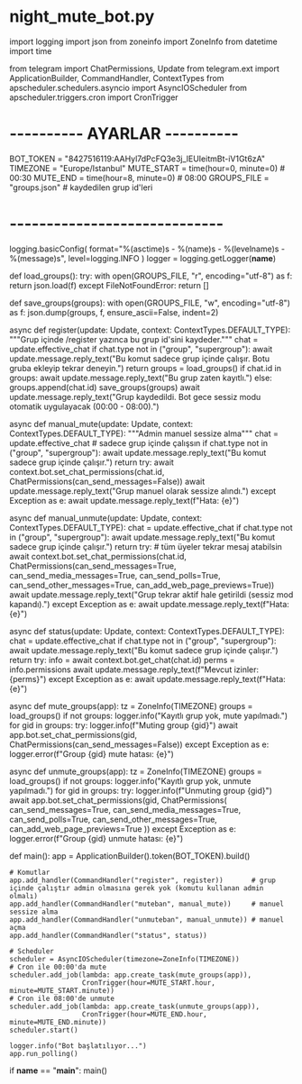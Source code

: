 # night_mute_bot.py
import logging
import json
from zoneinfo import ZoneInfo
from datetime import time

from telegram import ChatPermissions, Update
from telegram.ext import ApplicationBuilder, CommandHandler, ContextTypes
from apscheduler.schedulers.asyncio import AsyncIOScheduler
from apscheduler.triggers.cron import CronTrigger

# ---------- AYARLAR ----------
BOT_TOKEN = "8427516119:AAHyl7dPcFQ3e3j_lEUIeitmBt-iV1Gt6zA"
TIMEZONE = "Europe/Istanbul"
MUTE_START = time(hour=0, minute=0)   # 00:30
MUTE_END   = time(hour=8, minute=0)   # 08:00
GROUPS_FILE = "groups.json"           # kaydedilen grup id'leri
# -----------------------------

logging.basicConfig(
    format="%(asctime)s - %(name)s - %(levelname)s - %(message)s",
    level=logging.INFO
)
logger = logging.getLogger(__name__)

def load_groups():
    try:
        with open(GROUPS_FILE, "r", encoding="utf-8") as f:
            return json.load(f)
    except FileNotFoundError:
        return []

def save_groups(groups):
    with open(GROUPS_FILE, "w", encoding="utf-8") as f:
        json.dump(groups, f, ensure_ascii=False, indent=2)

async def register(update: Update, context: ContextTypes.DEFAULT_TYPE):
    """Grup içinde /register yazınca bu grup id'sini kaydeder."""
    chat = update.effective_chat
    if chat.type not in ("group", "supergroup"):
        await update.message.reply_text("Bu komut sadece grup içinde çalışır. Botu gruba ekleyip tekrar deneyin.")
        return
    groups = load_groups()
    if chat.id in groups:
        await update.message.reply_text("Bu grup zaten kayıtlı.")
    else:
        groups.append(chat.id)
        save_groups(groups)
        await update.message.reply_text("Grup kaydedildi. Bot gece sessiz modu otomatik uygulayacak (00:00 - 08:00).")

async def manual_mute(update: Update, context: ContextTypes.DEFAULT_TYPE):
    """Admin manuel sessize alma"""
    chat = update.effective_chat
    # sadece grup içinde çalışsın
    if chat.type not in ("group", "supergroup"):
        await update.message.reply_text("Bu komut sadece grup içinde çalışır.")
        return
    try:
        await context.bot.set_chat_permissions(chat.id, ChatPermissions(can_send_messages=False))
        await update.message.reply_text("Grup manuel olarak sessize alındı.")
    except Exception as e:
        await update.message.reply_text(f"Hata: {e}")

async def manual_unmute(update: Update, context: ContextTypes.DEFAULT_TYPE):
    chat = update.effective_chat
    if chat.type not in ("group", "supergroup"):
        await update.message.reply_text("Bu komut sadece grup içinde çalışır.")
        return
    try:
        # tüm üyeler tekrar mesaj atabilsin
        await context.bot.set_chat_permissions(chat.id, ChatPermissions(can_send_messages=True,
                                                                       can_send_media_messages=True,
                                                                       can_send_polls=True,
                                                                       can_send_other_messages=True,
                                                                       can_add_web_page_previews=True))
        await update.message.reply_text("Grup tekrar aktif hale getirildi (sessiz mod kapandı).")
    except Exception as e:
        await update.message.reply_text(f"Hata: {e}")

async def status(update: Update, context: ContextTypes.DEFAULT_TYPE):
    chat = update.effective_chat
    if chat.type not in ("group", "supergroup"):
        await update.message.reply_text("Bu komut sadece grup içinde çalışır.")
        return
    try:
        info = await context.bot.get_chat(chat.id)
        perms = info.permissions
        await update.message.reply_text(f"Mevcut izinler: {perms}")
    except Exception as e:
        await update.message.reply_text(f"Hata: {e}")

async def mute_groups(app):
    tz = ZoneInfo(TIMEZONE)
    groups = load_groups()
    if not groups:
        logger.info("Kayıtlı grup yok, mute yapılmadı.")
    for gid in groups:
        try:
            logger.info(f"Muting group {gid}")
            await app.bot.set_chat_permissions(gid, ChatPermissions(can_send_messages=False))
        except Exception as e:
            logger.error(f"Group {gid} mute hatası: {e}")

async def unmute_groups(app):
    tz = ZoneInfo(TIMEZONE)
    groups = load_groups()
    if not groups:
        logger.info("Kayıtlı grup yok, unmute yapılmadı.")
    for gid in groups:
        try:
            logger.info(f"Unmuting group {gid}")
            await app.bot.set_chat_permissions(gid, ChatPermissions(
                can_send_messages=True,
                can_send_media_messages=True,
                can_send_polls=True,
                can_send_other_messages=True,
                can_add_web_page_previews=True
            ))
        except Exception as e:
            logger.error(f"Group {gid} unmute hatası: {e}")

def main():
    app = ApplicationBuilder().token(BOT_TOKEN).build()

    # Komutlar
    app.add_handler(CommandHandler("register", register))       # grup içinde çalıştır admin olmasına gerek yok (komutu kullanan admin olmalı)
    app.add_handler(CommandHandler("muteban", manual_mute))     # manuel sessize alma
    app.add_handler(CommandHandler("unmuteban", manual_unmute)) # manuel açma
    app.add_handler(CommandHandler("status", status))

    # Scheduler
    scheduler = AsyncIOScheduler(timezone=ZoneInfo(TIMEZONE))
    # Cron ile 00:00'da mute
    scheduler.add_job(lambda: app.create_task(mute_groups(app)),
                      CronTrigger(hour=MUTE_START.hour, minute=MUTE_START.minute))
    # Cron ile 08:00'de unmute
    scheduler.add_job(lambda: app.create_task(unmute_groups(app)),
                      CronTrigger(hour=MUTE_END.hour, minute=MUTE_END.minute))
    scheduler.start()

    logger.info("Bot başlatılıyor...")
    app.run_polling()

if __name__ == "__main__":
    main()
